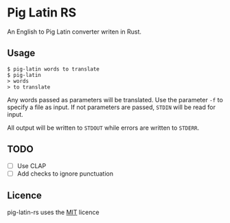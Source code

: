 # Pig Latin RS

An English to Pig Latin converter writen in Rust.

## Usage

```
$ pig-latin words to translate
$ pig-latin
> words
> to translate
```

Any words passed as parameters will be translated. Use the parameter `-f` to specify a file as input. If not parameters are passed, `STDIN` will be read for input.

All output will be written to `STDOUT` while errors are written to `STDERR`.

## TODO

* [ ] Use CLAP
* [ ] Add checks to ignore punctuation

## Licence

pig-latin-rs uses the [MIT](LICENCE) licence
